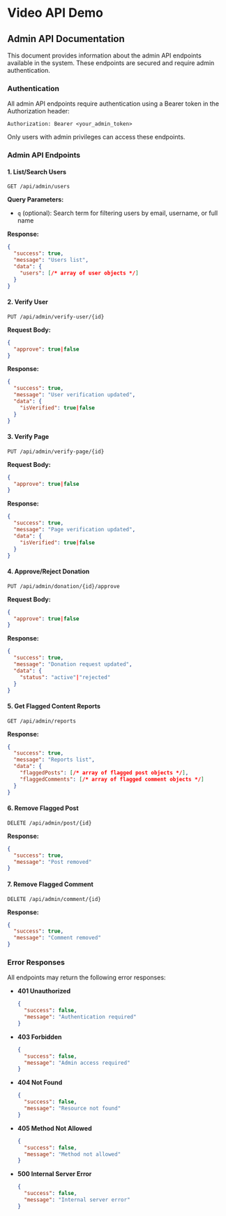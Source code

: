 # Video API Demo

## Admin API Documentation

This document provides information about the admin API endpoints available in the system. These endpoints are secured and require admin authentication.

### Authentication

All admin API endpoints require authentication using a Bearer token in the Authorization header:

```
Authorization: Bearer <your_admin_token>
```

Only users with admin privileges can access these endpoints.

### Admin API Endpoints

#### 1. List/Search Users

```
GET /api/admin/users
```

**Query Parameters:**
- `q` (optional): Search term for filtering users by email, username, or full name

**Response:**
```json
{
  "success": true,
  "message": "Users list",
  "data": {
    "users": [/* array of user objects */]
  }
}
```

#### 2. Verify User

```
PUT /api/admin/verify-user/{id}
```

**Request Body:**
```json
{
  "approve": true|false
}
```

**Response:**
```json
{
  "success": true,
  "message": "User verification updated",
  "data": {
    "isVerified": true|false
  }
}
```

#### 3. Verify Page

```
PUT /api/admin/verify-page/{id}
```

**Request Body:**
```json
{
  "approve": true|false
}
```

**Response:**
```json
{
  "success": true,
  "message": "Page verification updated",
  "data": {
    "isVerified": true|false
  }
}
```

#### 4. Approve/Reject Donation

```
PUT /api/admin/donation/{id}/approve
```

**Request Body:**
```json
{
  "approve": true|false
}
```

**Response:**
```json
{
  "success": true,
  "message": "Donation request updated",
  "data": {
    "status": "active"|"rejected"
  }
}
```

#### 5. Get Flagged Content Reports

```
GET /api/admin/reports
```

**Response:**
```json
{
  "success": true,
  "message": "Reports list",
  "data": {
    "flaggedPosts": [/* array of flagged post objects */],
    "flaggedComments": [/* array of flagged comment objects */]
  }
}
```

#### 6. Remove Flagged Post

```
DELETE /api/admin/post/{id}
```

**Response:**
```json
{
  "success": true,
  "message": "Post removed"
}
```

#### 7. Remove Flagged Comment

```
DELETE /api/admin/comment/{id}
```

**Response:**
```json
{
  "success": true,
  "message": "Comment removed"
}
```

### Error Responses

All endpoints may return the following error responses:

- **401 Unauthorized**
  ```json
  {
    "success": false,
    "message": "Authentication required"
  }
  ```

- **403 Forbidden**
  ```json
  {
    "success": false,
    "message": "Admin access required"
  }
  ```

- **404 Not Found**
  ```json
  {
    "success": false,
    "message": "Resource not found"
  }
  ```

- **405 Method Not Allowed**
  ```json
  {
    "success": false,
    "message": "Method not allowed"
  }
  ```

- **500 Internal Server Error**
  ```json
  {
    "success": false,
    "message": "Internal server error"
  }
  ```